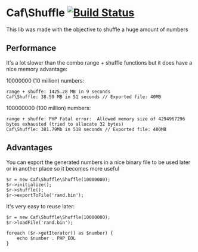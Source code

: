 Caf\Shuffle [![Build Status](https://travis-ci.org/caferrari/Shuffle.png?branch=master)](https://travis-ci.org/caferrari/Shuffle)
===========

This lib was made with the objective to shuffle a huge amount of numbers

Performance
-----------

It's a lot slower than the combo range + shuffle functions but it does have a nice memory advantage:

10000000 (10 million) numbers:

    range + shuffe: 1425.28 MB in 9 seconds
    Caf\Shuffle: 38.59 MB in 51 seconds // Exported file: 40MB

100000000 (100 million) numbers:

    range + shuffe: PHP Fatal error:  Allowed memory size of 4294967296 bytes exhausted (tried to allocate 32 bytes)
    Caf\Shuffle: 381.79Mb in 518 seconds // Exported file: 400MB

Advantages
----------

You can export the generated numbers in a nice binary file to be used later or in another place so it becomes more useful

    $r = new Caf\Shuffle\Shuffle(10000000);
    $r->initialize();
    $r->shuffle();
    $r->exportToFile('rand.bin');

It's very easy to reuse later:

    $r = new Caf\Shuffle\Shuffle(10000000);
    $r->loadFile('rand.bin');

    foreach ($r->getIterator() as $number) {
        echo $number . PHP_EOL
    }
